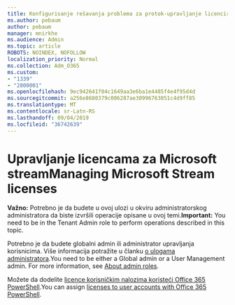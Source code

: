 ```yaml
---
title: Konfigurisanje rešavanja problema za protok-upravljanje licenciranjem toka
ms.author: pebaum
author: pebaum
manager: mnirkhe
ms.audience: Admin
ms.topic: article
ROBOTS: NOINDEX, NOFOLLOW
localization_priority: Normal
ms.collection: Adm_O365
ms.custom:
- "1339"
- "2800001"
ms.openlocfilehash: 9ec942641f04c1649aa3e6ba1e4485f4e4f95d4d
ms.sourcegitcommit: a256e8680379c006287ae30996763051c4d9ff85
ms.translationtype: MT
ms.contentlocale: sr-Latn-RS
ms.lasthandoff: 09/04/2019
ms.locfileid: "36742639"
---
```

# <a name="managing-microsoft-stream-licenses"></a><span data-ttu-id="315cd-102">Upravljanje licencama za Microsoft stream</span><span class="sxs-lookup"><span data-stu-id="315cd-102">Managing Microsoft Stream licenses</span></span>

<span data-ttu-id="315cd-103">**Važno:** Potrebno je da budete u ovoj ulozi u okviru administratorskog administratora da biste izvršili operacije opisane u ovoj temi.</span><span class="sxs-lookup"><span data-stu-id="315cd-103">**Important:** You need to be in the Tenant Admin role to perform operations described in this topic.</span></span>

<span data-ttu-id="315cd-104">Potrebno je da budete globalni admin ili administrator upravljanja korisnicima. Više informacija potražite u članku [o ulogama administratora](https://docs.microsoft.com/office365/admin/add-users/about-admin-roles).</span><span class="sxs-lookup"><span data-stu-id="315cd-104">You need to be either a Global admin or a User Management admin. For more information, see [About admin roles](https://docs.microsoft.com/office365/admin/add-users/about-admin-roles).</span></span>

<span data-ttu-id="315cd-105">Možete da dodelite [licence korisničkim nalozima koristeći Office 365 PowerShell](https://go.microsoft.com/fwlink/p/?linkid=850410).</span><span class="sxs-lookup"><span data-stu-id="315cd-105">You can assign [licenses to user accounts with Office 365 PowerShell](https://go.microsoft.com/fwlink/p/?linkid=850410).</span></span>
